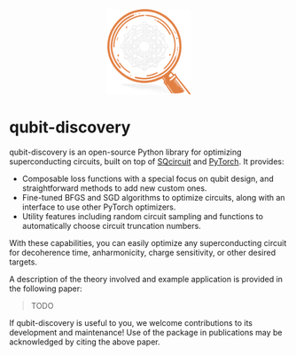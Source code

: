 <div align="center"> <picture>
  <source media="(prefers-color-scheme: dark)" srcset="https://raw.githubusercontent.com/stanfordLINQS/Qubit-Discovery/main/pics/dark_logo_qd.png">
  <source media="(prefers-color-scheme: light)" srcset="https://raw.githubusercontent.com/stanfordLINQS/Qubit-Discovery/main/pics/light_logo_qd.png">
  <img alt="Logo image" src="https://raw.githubusercontent.com/stanfordLINQS/Qubit-Discovery/main/pics/dark_logo_qd.png" width="150" height="auto">
</picture></div>

# qubit-discovery

qubit-discovery is an open-source Python library for optimizing superconducting circuits, built on top of [SQcircuit](https://sqcircuit.org/) and [PyTorch](https://pytorch.org/). It provides:
* Composable loss functions with a special focus on qubit design, and straightforward methods to add new custom ones.
* Fine-tuned BFGS and SGD algorithms to optimize circuits, along with an interface to use other PyTorch optimizers. 
* Utility features including random circuit sampling and functions to automatically choose circuit truncation numbers.

With these capabilities, you can easily optimize any superconducting circuit for decoherence time, anharmonicity, charge sensitivity, or other desired targets. 

A description of the theory involved and example application is provided in the following paper:
> TODO

If qubit-discovery is useful to you, we welcome contributions to its development and maintenance! Use of the package in publications may be acknowledged by citing the above paper.